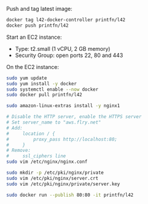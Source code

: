 Push and tag latest image:

```bash
docker tag l42-docker-controller printfn/l42
docker push printfn/l42
```

Start an EC2 instance:
  * Type: t2.small (1 vCPU, 2 GB memory)
  * Security Group: open ports 22, 80 and 443

On the EC2 instance:

```bash
sudo yum update
sudo yum install -y docker
sudo systemctl enable --now docker
sudo docker pull printfn/l42

sudo amazon-linux-extras install -y nginx1

# Disable the HTTP server, enable the HTTPS server
# Set server_name to "aws.flry.net"
# Add:
#     location / {
#         proxy_pass http://localhost:80;
#     }
# Remove:
#     ssl_ciphers line
sudo vim /etc/nginx/nginx.conf

sudo mkdir -p /etc/pki/nginx/private
sudo vim /etc/pki/nginx/server.crt
sudo vim /etc/pki/nginx/private/server.key

sudo docker run --publish 80:80 -it printfn/l42
```
